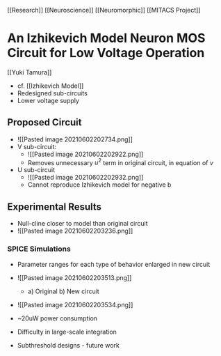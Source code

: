 [[Research]] [[Neuroscience]] [[Neuromorphic]] [[MITACS Project]]

# An Izhikevich Model Neuron MOS Circuit for Low Voltage Operation

[[Yuki Tamura]]

- cf. [[Izhikevich Model]]
- Redesigned sub-circuits
- Lower voltage supply

## Proposed Circuit
- ![[Pasted image 20210602202734.png]]
- V sub-circuit:
	- ![[Pasted image 20210602202922.png]]
	- Removes unnecessary $u^2$ term in original circuit, in equation of $v$
- U sub-circuit
	- ![[Pasted image 20210602202932.png]]
	- Cannot reproduce Izhikevich model for negative b

## Experimental Results
- Null-cline closer to model than original circuit
- ![[Pasted image 20210602203236.png]]

### SPICE Simulations
- Parameter ranges for each type of behavior enlarged in new circuit
- ![[Pasted image 20210602203513.png]]
	- a) Original b) New circuit
- ![[Pasted image 20210602203534.png]]

- ~20uW power consumption
- Difficulty in large-scale integration
- Subthreshold designs - future work
